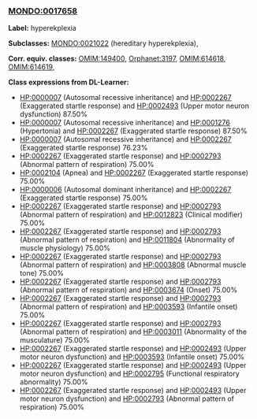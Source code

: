 
### [MONDO:0017658](http://purl.obolibrary.org/obo/MONDO_0017658)
**Label:** hyperekplexia

**Subclasses:** [MONDO:0021022](http://purl.obolibrary.org/obo/MONDO_0021022) (hereditary hyperekplexia), 

**Corr. equiv. classes:** [OMIM:149400](http://purl.obolibrary.org/obo/OMIM_149400), [Orphanet:3197](http://www.orpha.net/ORDO/Orphanet_3197), [OMIM:614618](http://purl.obolibrary.org/obo/OMIM_614618), [OMIM:614619](http://purl.obolibrary.org/obo/OMIM_614619), 

**Class expressions from DL-Learner:**

- [HP:0000007](http://purl.obolibrary.org/obo/HP_0000007) (Autosomal recessive inheritance) and [HP:0002267](http://purl.obolibrary.org/obo/HP_0002267) (Exaggerated startle response) and [HP:0002493](http://purl.obolibrary.org/obo/HP_0002493) (Upper motor neuron dysfunction) 87.50%
- [HP:0000007](http://purl.obolibrary.org/obo/HP_0000007) (Autosomal recessive inheritance) and [HP:0001276](http://purl.obolibrary.org/obo/HP_0001276) (Hypertonia) and [HP:0002267](http://purl.obolibrary.org/obo/HP_0002267) (Exaggerated startle response) 87.50%
- [HP:0000007](http://purl.obolibrary.org/obo/HP_0000007) (Autosomal recessive inheritance) and [HP:0002267](http://purl.obolibrary.org/obo/HP_0002267) (Exaggerated startle response) 76.23%
- [HP:0002267](http://purl.obolibrary.org/obo/HP_0002267) (Exaggerated startle response) and [HP:0002793](http://purl.obolibrary.org/obo/HP_0002793) (Abnormal pattern of respiration) 75.00%
- [HP:0002104](http://purl.obolibrary.org/obo/HP_0002104) (Apnea) and [HP:0002267](http://purl.obolibrary.org/obo/HP_0002267) (Exaggerated startle response) 75.00%
- [HP:0000006](http://purl.obolibrary.org/obo/HP_0000006) (Autosomal dominant inheritance) and [HP:0002267](http://purl.obolibrary.org/obo/HP_0002267) (Exaggerated startle response) 75.00%
- [HP:0002267](http://purl.obolibrary.org/obo/HP_0002267) (Exaggerated startle response) and [HP:0002793](http://purl.obolibrary.org/obo/HP_0002793) (Abnormal pattern of respiration) and [HP:0012823](http://purl.obolibrary.org/obo/HP_0012823) (Clinical modifier) 75.00%
- [HP:0002267](http://purl.obolibrary.org/obo/HP_0002267) (Exaggerated startle response) and [HP:0002793](http://purl.obolibrary.org/obo/HP_0002793) (Abnormal pattern of respiration) and [HP:0011804](http://purl.obolibrary.org/obo/HP_0011804) (Abnormality of muscle physiology) 75.00%
- [HP:0002267](http://purl.obolibrary.org/obo/HP_0002267) (Exaggerated startle response) and [HP:0002793](http://purl.obolibrary.org/obo/HP_0002793) (Abnormal pattern of respiration) and [HP:0003808](http://purl.obolibrary.org/obo/HP_0003808) (Abnormal muscle tone) 75.00%
- [HP:0002267](http://purl.obolibrary.org/obo/HP_0002267) (Exaggerated startle response) and [HP:0002793](http://purl.obolibrary.org/obo/HP_0002793) (Abnormal pattern of respiration) and [HP:0003674](http://purl.obolibrary.org/obo/HP_0003674) (Onset) 75.00%
- [HP:0002267](http://purl.obolibrary.org/obo/HP_0002267) (Exaggerated startle response) and [HP:0002793](http://purl.obolibrary.org/obo/HP_0002793) (Abnormal pattern of respiration) and [HP:0003593](http://purl.obolibrary.org/obo/HP_0003593) (Infantile onset) 75.00%
- [HP:0002267](http://purl.obolibrary.org/obo/HP_0002267) (Exaggerated startle response) and [HP:0002793](http://purl.obolibrary.org/obo/HP_0002793) (Abnormal pattern of respiration) and [HP:0003011](http://purl.obolibrary.org/obo/HP_0003011) (Abnormality of the musculature) 75.00%
- [HP:0002267](http://purl.obolibrary.org/obo/HP_0002267) (Exaggerated startle response) and [HP:0002493](http://purl.obolibrary.org/obo/HP_0002493) (Upper motor neuron dysfunction) and [HP:0003593](http://purl.obolibrary.org/obo/HP_0003593) (Infantile onset) 75.00%
- [HP:0002267](http://purl.obolibrary.org/obo/HP_0002267) (Exaggerated startle response) and [HP:0002493](http://purl.obolibrary.org/obo/HP_0002493) (Upper motor neuron dysfunction) and [HP:0002795](http://purl.obolibrary.org/obo/HP_0002795) (Functional respiratory abnormality) 75.00%
- [HP:0002267](http://purl.obolibrary.org/obo/HP_0002267) (Exaggerated startle response) and [HP:0002493](http://purl.obolibrary.org/obo/HP_0002493) (Upper motor neuron dysfunction) and [HP:0002793](http://purl.obolibrary.org/obo/HP_0002793) (Abnormal pattern of respiration) 75.00%


